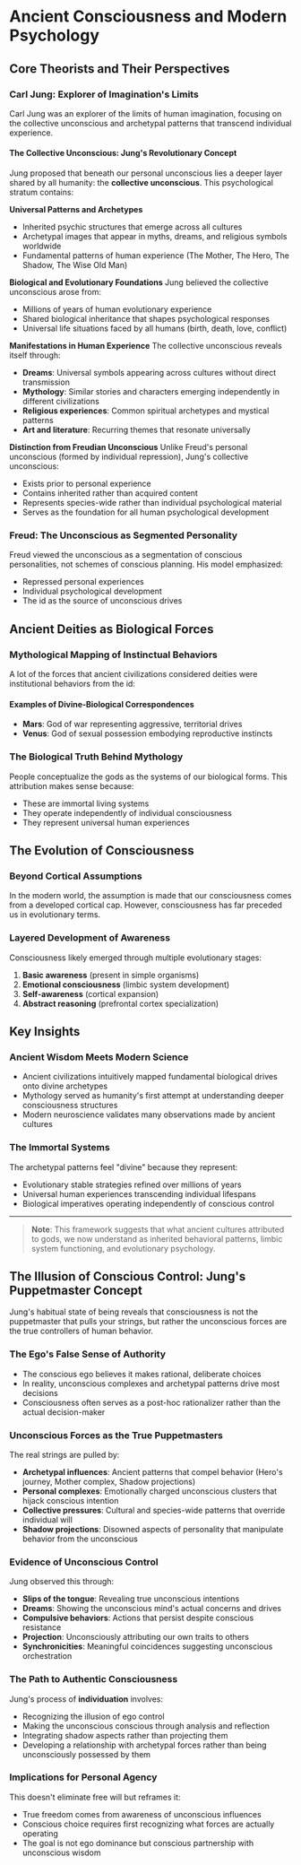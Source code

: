 # Ancient Consciousness and Modern Psychology

## Core Theorists and Their Perspectives

### Carl Jung: Explorer of Imagination's Limits
Carl Jung was an explorer of the limits of human imagination, focusing on the collective unconscious and archetypal patterns that transcend individual experience.

#### The Collective Unconscious: Jung's Revolutionary Concept
Jung proposed that beneath our personal unconscious lies a deeper layer shared by all humanity: the **collective unconscious**. This psychological stratum contains:

**Universal Patterns and Archetypes**
- Inherited psychic structures that emerge across all cultures
- Archetypal images that appear in myths, dreams, and religious symbols worldwide
- Fundamental patterns of human experience (The Mother, The Hero, The Shadow, The Wise Old Man)

**Biological and Evolutionary Foundations**
Jung believed the collective unconscious arose from:
- Millions of years of human evolutionary experience
- Shared biological inheritance that shapes psychological responses
- Universal life situations faced by all humans (birth, death, love, conflict)

**Manifestations in Human Experience**
The collective unconscious reveals itself through:
- **Dreams**: Universal symbols appearing across cultures without direct transmission
- **Mythology**: Similar stories and characters emerging independently in different civilizations
- **Religious experiences**: Common spiritual archetypes and mystical patterns
- **Art and literature**: Recurring themes that resonate universally

**Distinction from Freudian Unconscious**
Unlike Freud's personal unconscious (formed by individual repression), Jung's collective unconscious:
- Exists prior to personal experience
- Contains inherited rather than acquired content
- Represents species-wide rather than individual psychological material
- Serves as the foundation for all human psychological development

### Freud: The Unconscious as Segmented Personality
Freud viewed the unconscious as a segmentation of conscious personalities, not schemes of conscious planning. His model emphasized:
- Repressed personal experiences
- Individual psychological development
- The id as the source of unconscious drives

## Ancient Deities as Biological Forces

### Mythological Mapping of Instinctual Behaviors
A lot of the forces that ancient civilizations considered deities were institutional behaviors from the id:

#### Examples of Divine-Biological Correspondences
- **Mars**: God of war representing aggressive, territorial drives
- **Venus**: God of sexual possession embodying reproductive instincts

### The Biological Truth Behind Mythology
People conceptualize the gods as the systems of our biological forms. This attribution makes sense because:
- These are immortal living systems
- They operate independently of individual consciousness
- They represent universal human experiences

## The Evolution of Consciousness

### Beyond Cortical Assumptions
In the modern world, the assumption is made that our consciousness comes from a developed cortical cap. However, consciousness has far preceded us in evolutionary terms.

### Layered Development of Awareness
Consciousness likely emerged through multiple evolutionary stages:
1. **Basic awareness** (present in simple organisms)
2. **Emotional consciousness** (limbic system development)  
3. **Self-awareness** (cortical expansion)
4. **Abstract reasoning** (prefrontal cortex specialization)

## Key Insights

### Ancient Wisdom Meets Modern Science
- Ancient civilizations intuitively mapped fundamental biological drives onto divine archetypes
- Mythology served as humanity's first attempt at understanding deeper consciousness structures
- Modern neuroscience validates many observations made by ancient cultures

### The Immortal Systems
The archetypal patterns feel "divine" because they represent:
- Evolutionary stable strategies refined over millions of years
- Universal human experiences transcending individual lifespans
- Biological imperatives operating independently of conscious control

---

> **Note**: This framework suggests that what ancient cultures attributed to gods, we now understand as inherited behavioral patterns, limbic system functioning, and evolutionary psychology.

## The Illusion of Conscious Control: Jung's Puppetmaster Concept

Jung's habitual state of being reveals that consciousness is not the puppetmaster that pulls your strings, but rather the unconscious forces are the true controllers of human behavior.

### The Ego's False Sense of Authority
- The conscious ego believes it makes rational, deliberate choices
- In reality, unconscious complexes and archetypal patterns drive most decisions
- Consciousness often serves as a post-hoc rationalizer rather than the actual decision-maker

### Unconscious Forces as the True Puppetmasters
The real strings are pulled by:
- **Archetypal influences**: Ancient patterns that compel behavior (Hero's journey, Mother complex, Shadow projections)
- **Personal complexes**: Emotionally charged unconscious clusters that hijack conscious intention
- **Collective pressures**: Cultural and species-wide patterns that override individual will
- **Shadow projections**: Disowned aspects of personality that manipulate behavior from the unconscious

### Evidence of Unconscious Control
Jung observed this through:
- **Slips of the tongue**: Revealing true unconscious intentions
- **Dreams**: Showing the unconscious mind's actual concerns and drives
- **Compulsive behaviors**: Actions that persist despite conscious resistance
- **Projection**: Unconsciously attributing our own traits to others
- **Synchronicities**: Meaningful coincidences suggesting unconscious orchestration

### The Path to Authentic Consciousness
Jung's process of **individuation** involves:
- Recognizing the illusion of ego control
- Making the unconscious conscious through analysis and reflection
- Integrating shadow aspects rather than projecting them
- Developing a relationship with archetypal forces rather than being unconsciously possessed by them

### Implications for Personal Agency
This doesn't eliminate free will but reframes it:
- True freedom comes from awareness of unconscious influences
- Conscious choice requires first recognizing what forces are actually operating
- The goal is not ego dominance but conscious partnership with unconscious wisdom

